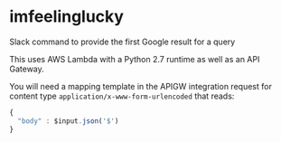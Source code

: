 # imfeelinglucky
Slack command to provide the first Google result for a query

This uses AWS Lambda with a Python 2.7 runtime as well as an API Gateway.

You will need a mapping template in the APIGW integration request for content type `application/x-www-form-urlencoded` that reads:

```javascript
{
  "body" : $input.json('$')
}
```
